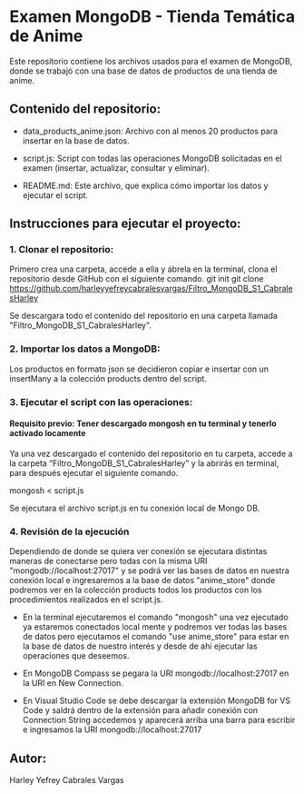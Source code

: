 # Examen MongoDB - Tienda Temática de Anime

Este repositorio contiene los archivos usados para el examen de MongoDB, donde se trabajó con una base de datos de productos de una tienda de anime.

## Contenido del repositorio:

-   data_products_anime.json: Archivo con al menos 20 productos para insertar en la base de datos.
    
-   script.js: Script con todas las operaciones MongoDB solicitadas en el examen (insertar, actualizar, consultar y eliminar).
    
-   README.md: Este archivo, que explica cómo importar los datos y ejecutar el script.
    

## Instrucciones para ejecutar el proyecto:

### 1.  Clonar el repositorio:

Primero crea una carpeta, accede a ella y ábrela en la terminal, clona el repositorio desde GitHub con el siguiente comando.
git init
git clone https://github.com/harleyyefreycabralesvargas/Filtro_MongoDB_S1_CabralesHarley

Se descargara todo el contenido del repositorio en una carpeta llamada "Filtro_MongoDB_S1_CabralesHarley".

### 2.  Importar los datos a MongoDB:

Los productos en formato json se decidieron copiar e insertar con un insertMany a la colección products dentro del script.

### 3.  Ejecutar el script con las operaciones:

#### Requisito previo: Tener descargado mongosh en tu terminal y tenerlo activado locamente

Ya una vez descargado el contenido del repositorio en tu carpeta,  accede a la carpeta “Filtro_MongoDB_S1_CabralesHarley”  y la abrirás en terminal, para después ejecutar el siguiente comando.

mongosh < script.js

Se ejecutara el archivo script.js en tu conexión local de Mongo DB.
### 4. Revisión de la ejecución
Dependiendo de donde se quiera ver conexión se ejecutara distintas maneras de conectarse pero todas con la misma URI "mongodb://localhost:27017" y se podrá ver las bases de datos en nuestra conexión local e ingresaremos a la base de datos "anime_store" donde podremos ver en la colección products todos los productos con los procedimientos realizados en el script.js.
* En la terminal ejecutaremos el comando "mongosh" una vez ejecutado ya estaremos conectados local mente y podremos ver todas las bases de datos pero ejecutamos el comando "use anime_store" para estar en la base de datos de nuestro interés y desde de ahí ejecutar las operaciones que deseemos.

* En MongoDB Compass se pegara la URI mongodb://localhost:27017 en la URI en New Connection.

* En Visual Studio Code  se debe descargar la extensión MongoDB for VS Code y saldrá dentro de la extensión para añadir conexión con Connection String accedemos y aparecerá arriba una barra para escribir e ingresamos la URI
mongodb://localhost:27017


## Autor: 
Harley Yefrey Cabrales Vargas 
